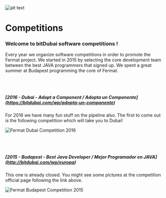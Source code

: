 
![alt text](https://github.com/bitDubai/media-kit/blob/master/MediaKit/Fermat%20Branding/Fermat%20Logotype/Fermat_Logo_3D.png "Fermat Logo")

# Competitions

### Welcome to bitDubai software competitions !

Every year we organize software competitions in order to promote the Fermat project. We started in 2015 by selecting the core development team between the best JAVA programmers that signed up. We spent a great summer at Budapest programming the core of Fermat.

<br><br>
##### [2016	- Dubai - Adopt a Component / Adopta un Componente] (https://bitdubai.com/wp/adopta-un-componente)
 
For 2016 we have many fun stuff on the pipeline also. The first to come out is the following competition which will take you to Dubai!  
 
![Fermat Dubai Competition 2016](https://github.com/bitDubai/competition/blob/master/Adopta-Un-Componente-Brochure.jpg "Fermat Dubai Competition 2016")

<br><br>
##### [2015 - Budapest - Best Java Developer / Mejor Programador en JAVA] (http://bitdubai.com/wp/europa)

This one is already closed. You might see some pictures at the competition official page following the link above.

![Fermat Budapest Competition 2015](https://github.com/bitDubai/competition/blob/master/Concurso-Java-Europa.jpg "Fermat Budapest Competition 2015")
